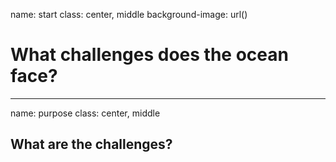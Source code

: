 name: start
class: center, middle
background-image: url()

# What challenges does the ocean face?
                

---
name: purpose
class: center, middle
        
## What are the challenges?
